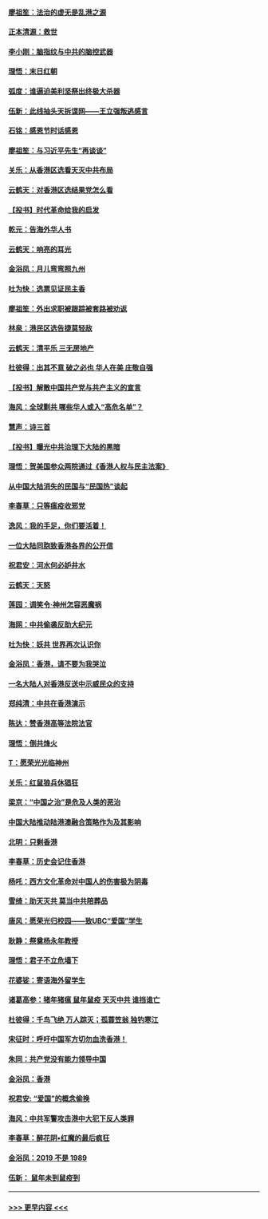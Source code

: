 #### [廖祖笙：法治的虚无是乱港之源](../pages/nsc993/n11690605.md?t=11301344) 
#### [正本清源：救世](../pages/nsc993/n11689134.md?t=11301344) 
#### [李小刚：脑指纹与中共的脑控武器](../pages/nsc993/n11688900.md?t=11301344) 
#### [理悟：末日红朝](../pages/nsc993/n11688829.md?t=11301344) 
#### [弧度：谁逼迫美利坚祭出终极大杀器](../pages/nsc993/n11688735.md?t=11301344) 
#### [伍新：此线抽头天拆谍网——王立强叛逃感言](../pages/nsc993/n11687981.md?t=11301344) 
#### [石铭：感恩节时话感恩](../pages/nsc993/n11687568.md?t=11301344) 
#### [廖祖笙：与习近平先生“再谈谈”](../pages/nsc993/n11687005.md?t=11301344) 
#### [关乐：从香港区选看天灭中共布局](../pages/nsc993/n11686647.md?t=11301344) 
#### [云鹤天：对香港区选结果党怎么看](../pages/nsc993/n11686216.md?t=11301344) 
#### [【投书】时代革命给我的启发](../pages/nsc993/n11684287.md?t=11301344) 
#### [乾元：告海外华人书](../pages/nsc993/n11684044.md?t=11301344) 
#### [云鹤天：响亮的耳光](../pages/nsc993/n11684254.md?t=11301344) 
#### [金浴凤：月儿弯弯照九州](../pages/nsc993/n11684231.md?t=11301344) 
#### [吐为快：选票见证民主香](../pages/nsc993/n11684206.md?t=11301344) 
#### [廖祖笙：外出求职被跟踪被套路被劝返](../pages/nsc993/n11683874.md?t=11301344) 
#### [林泉：港民区选告捷莫轻敌](../pages/nsc993/n11683930.md?t=11301344) 
#### [云鹤天：清平乐 三无房地产](../pages/nsc993/n11681521.md?t=11301344) 
#### [杜彼得：出其不意 破之必也 华人在美 庄敬自强](../pages/nsc993/n11679554.md?t=11301344) 
#### [【投书】解散中国共产党与共产主义的宣言](../pages/nsc993/n11679177.md?t=11301344) 
#### [海风：全球剿共 哪些华人或入“高危名单”？](../pages/nsc993/n11678617.md?t=11301344) 
#### [慧声：诗三首](../pages/nsc993/n11678848.md?t=11301344) 
#### [【投书】曝光中共治理下大陆的黑暗](../pages/nsc993/n11678674.md?t=11301344) 
#### [理悟：贺美国参众两院通过《香港人权与民主法案》](../pages/nsc993/n11678104.md?t=11301344) 
#### [从中国大陆消失的民国与“民国热”谈起](../pages/nsc993/n11678075.md?t=11301344) 
#### [李春草：只等瘟疫收邪党](../pages/nsc993/n11677308.md?t=11301344) 
#### [逸风：我的手足，你们要活着！](../pages/nsc993/n11676352.md?t=11301344) 
#### [一位大陆同胞致香港各界的公开信](../pages/nsc993/n11675761.md?t=11301344) 
#### [祝君安：河水何必妒井水](../pages/nsc993/n11675746.md?t=11301344) 
#### [云鹤天：天怒](../pages/nsc993/n11675718.md?t=11301344) 
#### [莲园：调笑令‧神州怎容恶魔祸](../pages/nsc993/n11675648.md?t=11301344) 
#### [海网：中共偷袭反助大纪元](../pages/nsc993/n11673515.md?t=11301344) 
#### [吐为快：妖共 世界再次认识你](../pages/nsc993/n11673506.md?t=11301344) 
#### [金浴凤：香港，请不要为我哭泣](../pages/nsc993/n11673248.md?t=11301344) 
#### [一名大陆人对香港反送中示威民众的支持](../pages/nsc993/n11672615.md?t=11301344) 
#### [郑纯清：中共在香港演示](../pages/nsc993/n11670539.md?t=11301344) 
#### [陈达：赞香港高等法院法官](../pages/nsc993/n11669542.md?t=11301344) 
#### [理悟：倒共烽火](../pages/nsc993/n11668844.md?t=11301344) 
#### [T：愿荣光光临神州](../pages/nsc993/n11668421.md?t=11301344) 
#### [关乐：红鼠狼兵休猖狂](../pages/nsc993/n11668378.md?t=11301344) 
#### [梁京：“中国之治”是危及人类的恶治](../pages/nsc993/n11668328.md?t=11301344) 
#### [中国大陆推动陆港澳融合策略作为及其影响](../pages/nsc993/n11668157.md?t=11301344) 
#### [北明：只剩香港](../pages/nsc993/n11668002.md?t=11301344) 
#### [李春草：历史会记住香港](../pages/nsc993/n11667927.md?t=11301344) 
#### [杨吒：西方文化革命对中国人的伤害极为阴毒](../pages/nsc993/n11664521.md?t=11301344) 
#### [雪绮：助天灭共 莫当中共陪葬品](../pages/nsc993/n11662650.md?t=11301344) 
#### [唐风：愿荣光归校园——致UBC“爱国”学生](../pages/nsc993/n11662194.md?t=11301344) 
#### [耿静：祭奠杨永年教授](../pages/nsc993/n11662514.md?t=11301344) 
#### [理悟：君子不立危墙下](../pages/nsc993/n11662172.md?t=11301344) 
#### [花婆娑：寄语海外留学生](../pages/nsc993/n11662121.md?t=11301344) 
#### [诸葛高参：猪年猪瘟 鼠年鼠疫 天灭中共 谁挡谁亡](../pages/nsc993/n11661980.md?t=11301344) 
#### [杜彼得：千鸟飞绝 万人踪灭；孤蓑笠翁 独钓寒江](../pages/nsc993/n11661170.md?t=11301344) 
#### [宋征时：呼吁中国军方切勿血洗香港！](../pages/nsc993/n11415318.md?t=11301344) 
#### [朱同：共产党没有能力领导中国](../pages/nsc993/n11660421.md?t=11301344) 
#### [金浴凤：香港](../pages/nsc993/n11660419.md?t=11301344) 
#### [祝君安: “爱国”的概念偷换](../pages/nsc993/n11659706.md?t=11301344) 
#### [海风：中共军警攻击港中大犯下反人类罪](../pages/nsc993/n11659632.md?t=11301344) 
#### [李春草：醉花阴•红魔的最后疯狂](../pages/nsc993/n11659287.md?t=11301344) 
#### [金浴凤：2019 不是 1989](../pages/nsc993/n11657663.md?t=11301344) 
#### [伍新： 鼠年未到鼠疫到](../pages/nsc993/n11655098.md?t=11301344) 

----
#### [ >>> 更早内容 <<< ](../indexes/nsc993-earlier.md)
